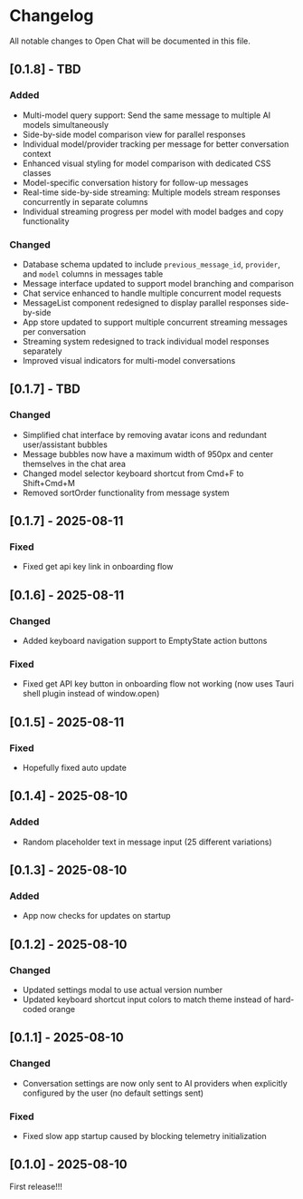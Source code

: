 # Changelog

All notable changes to Open Chat will be documented in this file.

## [0.1.8] - TBD
### Added
- Multi-model query support: Send the same message to multiple AI models simultaneously
- Side-by-side model comparison view for parallel responses
- Individual model/provider tracking per message for better conversation context
- Enhanced visual styling for model comparison with dedicated CSS classes
- Model-specific conversation history for follow-up messages
- Real-time side-by-side streaming: Multiple models stream responses concurrently in separate columns
- Individual streaming progress per model with model badges and copy functionality

### Changed
- Database schema updated to include `previous_message_id`, `provider`, and `model` columns in messages table
- Message interface updated to support model branching and comparison
- Chat service enhanced to handle multiple concurrent model requests
- MessageList component redesigned to display parallel responses side-by-side
- App store updated to support multiple concurrent streaming messages per conversation
- Streaming system redesigned to track individual model responses separately
- Improved visual indicators for multi-model conversations

## [0.1.7] - TBD
### Changed
- Simplified chat interface by removing avatar icons and redundant user/assistant bubbles
- Message bubbles now have a maximum width of 950px and center themselves in the chat area
- Changed model selector keyboard shortcut from Cmd+F to Shift+Cmd+M
- Removed sortOrder functionality from message system

## [0.1.7] - 2025-08-11
### Fixed
- Fixed get api key link in onboarding flow

## [0.1.6] - 2025-08-11
### Changed  
- Added keyboard navigation support to EmptyState action buttons

### Fixed
- Fixed get API key button in onboarding flow not working (now uses Tauri shell plugin instead of window.open)

## [0.1.5] - 2025-08-11
### Fixed
- Hopefully fixed auto update

## [0.1.4] - 2025-08-10

### Added
- Random placeholder text in message input (25 different variations)

## [0.1.3] - 2025-08-10

### Added
- App now checks for updates on startup

## [0.1.2] - 2025-08-10

### Changed
- Updated settings modal to use actual version number
- Updated keyboard shortcut input colors to match theme instead of hard-coded orange

## [0.1.1] - 2025-08-10

### Changed
- Conversation settings are now only sent to AI providers when explicitly configured by the user (no default settings sent)

### Fixed
- Fixed slow app startup caused by blocking telemetry initialization

## [0.1.0] - 2025-08-10

First release!!!

